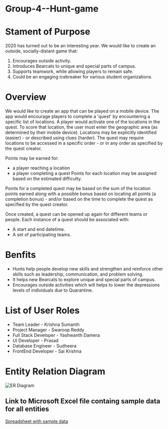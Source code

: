 # Group-4--Hunt-game
# Stament of Purpose
2020 has turned out to be an interesting year. We would like to create an outside, socially-distant game that:

1. Encourages outside activity.
2. Introduces Bearcats to unique and special parts of campus.
3. Supports teamwork, while allowing players to remain safe.
4. Could be an engaging icebreaker for various student organizations.
# Overview
We would like to create an app that can be played on a mobile device. The app would encourage players to complete a 'quest' by encountering a specific list of locations. A player would activate one of the locations in the quest. To score that location, the user must enter the geographic area (as determined by their mobile device). Locations may be explicitly identified (easier) - or described using clues (harder). The quest may require locations to be accessed in a specific order - or in any order as specified by the quest creator.

Points may be earned for:

* a player reaching a location
* a player completing a quest
Points for each location may be assigned based on the estimated difficulty.

Points for a completed quest may be based on the sum of the location points earned along with a possible bonus based on locating all points (a completion bonus) - and/or based on the time to complete the quest as specified by the quest creator.

Once created, a quest can be opened up again for different teams or people. Each instance of a quest should be associated with:

* A start and end datetime.
* A set of participating teams.

# Benfits
* Hunts help people develop new skills and strengthen and reinforce other skills such as leadership, communication, and problem solving.
* It helps new Bearcats to explore unique and special parts of campus.
* Encourages outside activities which will helps to lower the depressions levels of individuals due to Quarantine.

# List of User Roles
* Team Leader - Krishna Sumanth
* Project Manager - Swaroop Reddy
* Full Stack Developer - Yashwanth Damera
* UI Developer - Prasad 
* Database Engineer - Sudheera
* FrontEnd Developer - Sai Krishna

# Entity Relation Diagram
![ER Diagram](https://github.com/sudheera96/Group-4--Hunt-game/blob/master/Group%20-%204%20Proposal%20ER.jpeg?raw=true)

## Link to Microsoft Excel file containg sample data for all entities 
[Spreadsheet with sample data](https://github.com/sudheera96/Group-4--Hunt-game/blob/master/GDP_SampleData.xlsx?raw=true)
